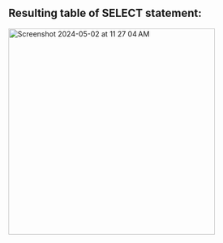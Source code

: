 ## Resulting table of SELECT statement:

<img width="407" alt="Screenshot 2024-05-02 at 11 27 04 AM" src="https://github.com/ErinF10/-Fetsy-Practice-Database/assets/144135752/8f87d0cd-c3f2-417c-ab77-9846d8719ba8">
